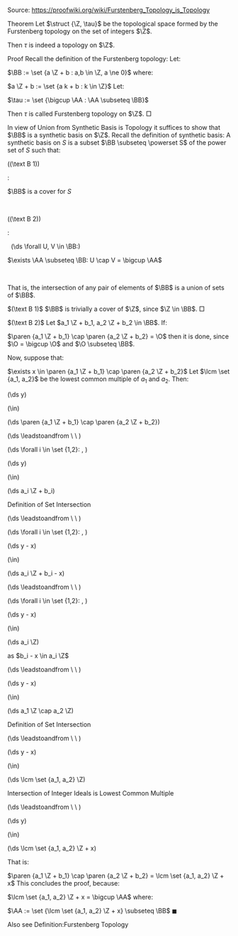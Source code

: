 # 

Source: https://proofwiki.org/wiki/Furstenberg_Topology_is_Topology



Theorem
Let $\struct {\Z, \tau}$ be the topological space formed by the Furstenberg topology on the set of integers $\Z$.

Then $\tau$ is indeed a topology on $\Z$.


Proof
Recall the definition of the Furstenberg topology:
Let:

$\BB := \set {a \Z + b : a,b \in \Z, a \ne 0}$
where:

$a \Z + b := \set {a k + b : k \in \Z}$
Let:

$\tau := \set {\bigcup \AA : \AA \subseteq \BB}$

Then $\tau$ is called Furstenberg topology on $\Z$.
$\Box$

In view of Union from Synthetic Basis is Topology it suffices to show that $\BB$ is a synthetic basis on $\Z$.
Recall the definition of synthetic basis:
A synthetic basis on $S$ is a subset $\BB \subseteq \powerset S$ of the power set of $S$ such that:




\((\text B 1)\)  

$:$  













$\BB$ is a cover for $S$   

  


\((\text B 2)\)  

$:$  





  \(\ds \forall U, V \in \BB:\)







$\exists \AA \subseteq \BB: U \cap V = \bigcup \AA$   

  

That is, the intersection of any pair of elements of $\BB$ is a union of sets of $\BB$.


$(\text B 1)$
$\BB$ is trivially a cover of $\Z$, since $\Z \in \BB$.
$\Box$


$(\text B 2)$
Let $a_1 \Z + b_1, a_2 \Z + b_2 \in \BB$.
If:

$\paren {a_1 \Z + b_1} \cap \paren {a_2 \Z + b_2} = \O$
then it is done, since $\O = \bigcup \O$ and $\O \subseteq \BB$.

Now, suppose that:

$\exists x \in \paren {a_1 \Z + b_1} \cap \paren {a_2 \Z + b_2}$
Let $\lcm \set {a_1, a_2}$ be the lowest common multiple of $a_1$ and $a_2$.
Then:














\(\ds y\)

\(\in\)







\(\ds \paren {a_1 \Z + b_1} \cap \paren {a_2 \Z + b_2}\)














\(\ds \leadstoandfrom \ \ \)

\(\ds \forall i \in \set {1,2}: \, \)



\(\ds y\)

\(\in\)







\(\ds a_i \Z + b_i\)





Definition of Set Intersection








\(\ds \leadstoandfrom \ \ \)

\(\ds \forall i \in \set {1,2}: \, \)



\(\ds y - x\)

\(\in\)







\(\ds a_i \Z + b_i - x\)














\(\ds \leadstoandfrom \ \ \)

\(\ds \forall i \in \set {1,2}: \, \)



\(\ds y - x\)

\(\in\)







\(\ds a_i \Z\)





as $b_i - x \in a_i \Z$








\(\ds \leadstoandfrom \ \ \)





\(\ds y - x\)

\(\in\)







\(\ds a_1 \Z \cap a_2 \Z\)





Definition of Set Intersection








\(\ds \leadstoandfrom \ \ \)





\(\ds y - x\)

\(\in\)







\(\ds \lcm \set {a_1, a_2} \Z\)





Intersection of Integer Ideals is Lowest Common Multiple








\(\ds \leadstoandfrom \ \ \)





\(\ds y\)

\(\in\)







\(\ds \lcm \set {a_1, a_2} \Z + x\)









That is:

$\paren {a_1 \Z + b_1} \cap \paren {a_2 \Z + b_2} = \lcm \set {a_1, a_2} \Z + x$
This concludes the proof, because:

$\lcm \set {a_1, a_2} \Z + x = \bigcup \AA$
where:

$\AA := \set {\lcm \set {a_1, a_2} \Z + x} \subseteq \BB$
$\blacksquare$


Also see
Definition:Furstenberg Topology




